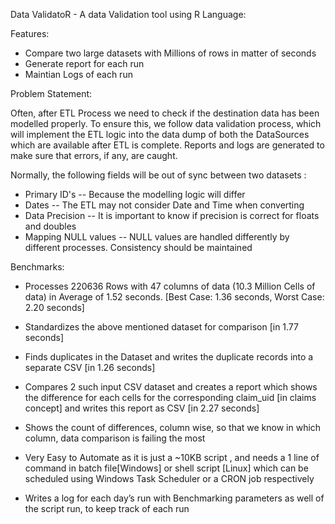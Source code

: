 Data ValidatoR - A data Validation tool using R Language:

Features:

- Compare two large datasets with Millions of rows in matter of seconds
- Generate report for each run
- Maintian Logs of each run

Problem Statement:

Often, after ETL Process we need to check if the destination data has been modelled properly. To ensure this, we follow data validation process, which will implement the ETL logic into the data dump of both the DataSources which are available after ETL is complete. Reports and logs are generated to make sure that errors, if any, are caught.

Normally, the following fields will be out of sync between two datasets :

- Primary ID's
	-- Because the modelling logic will differ
- Dates
	-- The ETL may not consider Date and Time when converting
- Data Precision
	-- It is important to know if precision is correct for floats and doubles
- Mapping NULL values
	-- NULL values are handled differently by different processes. Consistency should be maintained


Benchmarks:

- Processes 220636 Rows with 47 columns of data (10.3 Million Cells of data) in Average of 1.52 seconds. [Best Case: 1.36 seconds, Worst Case: 2.20 seconds]

- Standardizes the above mentioned dataset for comparison [in 1.77 seconds]

- Finds duplicates in the Dataset and writes the duplicate records into a separate CSV [in 1.26 seconds]

- Compares 2 such input CSV dataset and creates a report which shows the difference for each cells for the corresponding claim_uid [in claims concept] and writes this report as CSV [in 2.27 seconds]

- Shows the count of differences, column wise, so that we know in which column, data comparison is failing the most

- Very Easy to Automate as it is just a ~10KB script , and needs a 1 line of command in batch file[Windows] or shell script [Linux] which can be scheduled using Windows Task Scheduler or a CRON job respectively

- Writes a log for each day’s run with Benchmarking parameters as well of the script run, to keep track of each run 